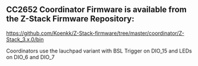 ## CC2652 Coordinator Firmware is available from the Z-Stack Firmware Repository:

https://github.com/Koenkk/Z-Stack-firmware/tree/master/coordinator/Z-Stack_3.x.0/bin

Coordinators use the lauchpad variant with BSL Trigger on DIO_15 and LEDs on DIO_6 and DIO_7